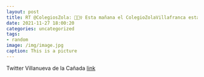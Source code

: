 ```yaml
---
layout: post
title: RT @ColegiosZola: 🏃🏃‍♀️ Esta mañana el ColegioZolaVillafranca está lleno de deporte, esfuerzo, bienestar y sonrisas de escolare...
date: 2021-11-27 18:00:20
categories: uncategorized
tags:
- random
image: /img/image.jpg
caption: This is a picture
---
```

Twitter Villanueva de la Cañada [link](https://twitter.com/AytoVDLCanada/status/1464621343048192007)
